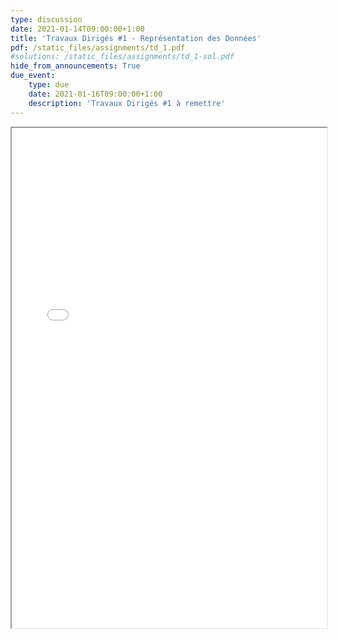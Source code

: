 ```yaml
---
type: discussion
date: 2021-01-14T09:00:00+1:00
title: 'Travaux Dirigés #1 - Représentation des Données'
pdf: /static_files/assignments/td_1.pdf
#solutions: /static_files/assignments/td_1-sol.pdf
hide_from_announcements: True
due_event:
    type: due
    date: 2021-01-16T09:00:00+1:00
    description: 'Travaux Dirigés #1 à remettre'
---
```

<iframe src="{{ page.pdf | prepend: site.baseurl | prepend : site.url}}" width="100%" height="800em"></iframe>
